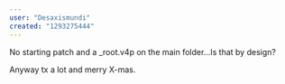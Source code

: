 ```yaml
---
user: "Desaxismundi"
created: "1293275444"
---
```


No starting patch and a _root.v4p on the main folder...Is that by design?

Anyway tx a lot and merry X-mas.
